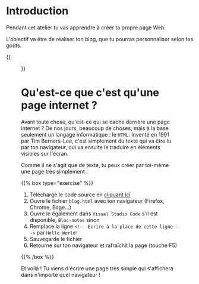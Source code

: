 # Introduction

Pendant cet atelier tu vas apprendre à créer ta propre page Web.

L'objectif va être de réaliser ton blog, que tu pourras personnaliser selon tes goûts.

{{<figure src="resources/images/complete.png" >}}

# Qu'est-ce que c'est qu'une page internet ?

Avant toute chose, qu'est-ce qui se cache derrière une page internet ?
De nos jours, beaucoup de choses, mais à la base seulement un langage informatique : le `HTML`. Inventé en 1991 par Tim Berners-Lee, c'est simplement du texte qui va être lu par ton navigateur, qui va ensuite le traduire en éléments visibles sur l'écran.

Comme il ne s'agit que de texte, tu peux créer par toi-même une page très simplement :

{{% box type="exercise" %}}

1. Télécharge le code source en [cliquant ici](./resources/given_resources/blog.html)
2. Ouvre le fichier `blog.html` avec ton navigateur (Firefox, Chrome, Edge...)
3. Ouvre le également dans `Visual Studio Code` s'il est disponible, `Bloc-notes` sinon
4. Remplace la ligne `<!-- Écrire à la place de cette ligne -->` par `Hello World!`
5. Sauvegarde le fichier
6. Retourne sur ton navigateur et rafraîchit la page (touche F5)

{{% /box %}}

Et voilà ! Tu viens d'écrire une page très simple qui s'affichera dans n'importe quel navigateur !
